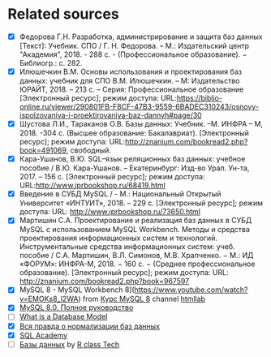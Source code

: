 # Related sources

- [x] Федорова Г.Н. Разработка, администрирование и защита баз данных [Текст]: Учебник. СПО / Г. Н. Федорова. – М.: Издательский центр "Академия", 2018. - 288 с. - (Профессиональное образование). − Библиогр.: с. 282.
- [x] Илюшечкин В.М. Основы использования и проектирования баз данных: учебник для СПО В.М. Илюшечкин. – М: Издательство ЮРАЙТ, 2018. – 213 с. – Серия: Профессиональное образование [Электронный ресурс]; режим доступа: URL:https://biblio-online.ru/viewer/290801FB-F8CF-47B3-9559-6BADEC310243/osnovy-ispolzovaniya-i-proektirovaniya-baz-dannyh#page/30
- [x] Шуcтова Л.И., Тараканов О.В. Базы данных: Учебник. –М. ИНФРА – М, 2018. -304 с.  (Высшее образование: Бакалавриат). [Электронный ресурс]; режим доступа: URL:http://znanium.com/bookread2.php?book=491069, свободный.
- [x] Кара-Ушанов, В.Ю. SQL–язык реляционных баз данных: учебное пособие / В.Ю. Кара-Ушанов. – Екатеринбург: Изд-во Урал. Ун-та, 2017. – 156 с. [Электронный ресурс]; режим доступа: URL:http://www.iprbookshop.ru/68419.html
- [x] Введение в СУБД MySQL / - М.: Национальный Открытый Университет «ИНТУИТ», 2018. – 229 с. [Электронный ресурс]; режим доступа: URL: http://www.iprbookshop.ru/73650.html
- [x] Мартишин С.А. Проектирование и реализация баз данных в СУБД MySQL с использованием MySQL Workbench. Методы и средства проектирования информационных систем и технологий. Инструментальные средства информационных систем: учеб. пособие / С.A. Мартишин, В.Л. Симонов, М.В. Храпченко. − М.: ИД «ФОРУМ»: ИНФРА-М, 2018. − 160 с. − (Среднее профессиональное образование). [Электронный ресурс]; режим доступа: URL: http://znanium.com/bookread2.php?book=967597
- [x] MySQL 8 - MySQL Workbench 8](https://www.youtube.com/watch?v=EMOKs8_l2WA) from [Курс MySQL 8](https://www.youtube.com/playlist?list=PLOQDek48BpZFeW02dfJM77FY4Fp5ilJ6n) channel [htmllab](https://www.youtube.com/@HtmllabRu)
- [x] [MySQL 8.0. Полное руководство](http://www.rldp.ru/mysql/mysql80/index.htm)
- [ ] [What is a Database Model](https://www.lucidchart.com/pages/database-diagram/database-models)
- [x] [Вся правда о нормализации баз данных](https://www.youtube.com/watch?v=1GWx5CZdSCg)
- [x] [SQL Academy](https://sql-academy.org/ru/guide/intro-intro)
- [ ] [Базы данных](https://www.youtube.com/playlist?list=PLf30vI0hEi1v435cBmZSHkr1QAJdOk9mb) by [R class Tech](https://www.youtube.com/@Rclass)
